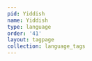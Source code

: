 ```yaml
---
pid: Yiddish
name: Yiddish
type: language
order: '41'
layout: tagpage
collection: language_tags
---
```

